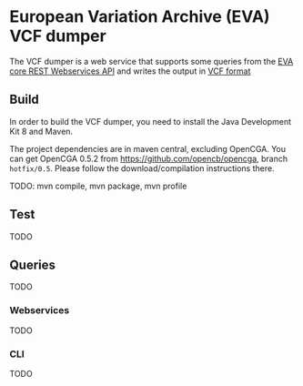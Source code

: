 # European Variation Archive (EVA) VCF dumper

The VCF dumper is a web service that supports some queries from the [EVA core REST Webservices API](https://github.com/EBIvariation/eva-ws/wiki#variants) and writes the output in [VCF format](https://samtools.github.io/hts-specs/VCFv4.3.pdf "VCF format specification")

## Build
In order to build the VCF dumper, you need to install the Java Development Kit 8 and Maven.

The project dependencies are in maven central, excluding OpenCGA. You can get OpenCGA 0.5.2 from https://github.com/opencb/opencga, branch `hotfix/0.5`. Please follow the download/compilation instructions there.

TODO: mvn compile, mvn package, mvn profile

## Test
TODO

## Queries
TODO

### Webservices
TODO

### CLI
TODO
